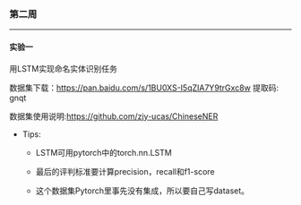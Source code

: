 ### 第二周

---

#### 实验一

用LSTM实现命名实体识别任务

数据集下载：https://pan.baidu.com/s/1BU0XS-I5qZIA7Y9trGxc8w 提取码: gnqt

数据集使用说明:https://github.com/zjy-ucas/ChineseNER

* Tips:

  * LSTM可用pytorch中的torch.nn.LSTM
  * 最后的评判标准要计算precision，recall和f1-score

  * 这个数据集Pytorch里事先没有集成，所以要自己写dataset。